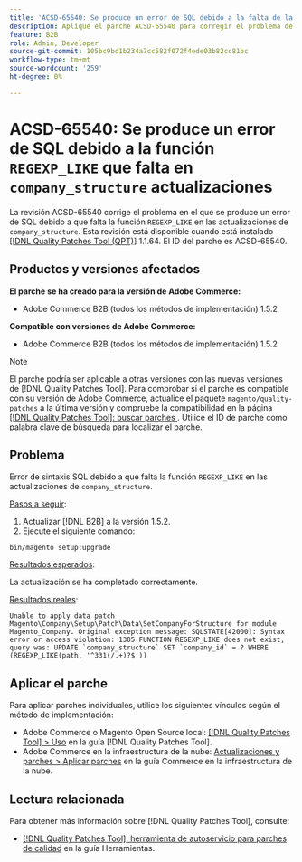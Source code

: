 ```yaml
---
title: 'ACSD-65540: Se produce un error de SQL debido a la falta de la función REGEXP_LIKE en las actualizaciones de company_structure'
description: Aplique el parche ACSD-65540 para corregir el problema de Adobe Commerce en el que se produce un error SQL debido a la falta de la función REGEXP_LIKE en las actualizaciones company_structure.
feature: B2B
role: Admin, Developer
source-git-commit: 105bc9bd1b234a7cc582f072f4ede03b82cc81bc
workflow-type: tm+mt
source-wordcount: '259'
ht-degree: 0%

---
```



# ACSD-65540: Se produce un error de SQL debido a la función `REGEXP_LIKE` que falta en `company_structure` actualizaciones

La revisión ACSD-65540 corrige el problema en el que se produce un error de SQL debido a que falta la función `REGEXP_LIKE` en las actualizaciones de `company_structure`. Esta revisión está disponible cuando está instalado [[!DNL Quality Patches Tool (QPT)]](/help/tools/quality-patches-tool/quality-patches-tool-to-self-serve-quality-patches.md) 1.1.64. El ID del parche es ACSD-65540.

## Productos y versiones afectados

**El parche se ha creado para la versión de Adobe Commerce:**

* Adobe Commerce B2B (todos los métodos de implementación) 1.5.2

**Compatible con versiones de Adobe Commerce:**

* Adobe Commerce B2B (todos los métodos de implementación) 1.5.2

>[!NOTE]
>
>El parche podría ser aplicable a otras versiones con las nuevas versiones de [!DNL Quality Patches Tool]. Para comprobar si el parche es compatible con su versión de Adobe Commerce, actualice el paquete `magento/quality-patches` a la última versión y compruebe la compatibilidad en la página [[!DNL Quality Patches Tool]: buscar parches ](https://experienceleague.adobe.com/tools/commerce-quality-patches/index.html). Utilice el ID de parche como palabra clave de búsqueda para localizar el parche.

## Problema

Error de sintaxis SQL debido a que falta la función `REGEXP_LIKE` en las actualizaciones de `company_structure`.

<u>Pasos a seguir</u>:

1. Actualizar [!DNL B2B] a la versión 1.5.2.
1. Ejecute el siguiente comando:

```
bin/magento setup:upgrade
```

<u>Resultados esperados</u>:

La actualización se ha completado correctamente.

<u>Resultados reales</u>:

```
Unable to apply data patch Magento\Company\Setup\Patch\Data\SetCompanyForStructure for module Magento_Company. Original exception message: SQLSTATE[42000]: Syntax error or access violation: 1305 FUNCTION REGEXP_LIKE does not exist, query was: UPDATE `company_structure` SET `company_id` = ? WHERE (REGEXP_LIKE(path, '^331(/.+)?$'))
```

## Aplicar el parche

Para aplicar parches individuales, utilice los siguientes vínculos según el método de implementación:

* Adobe Commerce o Magento Open Source local: [[!DNL Quality Patches Tool] > Uso](/help/tools/quality-patches-tool/usage.md) en la guía [!DNL Quality Patches Tool].
* Adobe Commerce en la infraestructura de la nube: [Actualizaciones y parches > Aplicar parches](https://experienceleague.adobe.com/docs/commerce-cloud-service/user-guide/develop/upgrade/apply-patches.html) en la guía Commerce en la infraestructura de la nube.

## Lectura relacionada

Para obtener más información sobre [!DNL Quality Patches Tool], consulte:

* [[!DNL Quality Patches Tool]: herramienta de autoservicio para parches de calidad](/help/tools/quality-patches-tool/quality-patches-tool-to-self-serve-quality-patches.md) en la guía Herramientas.
